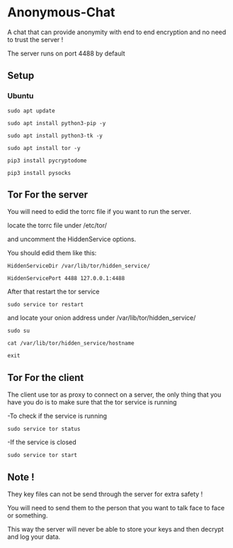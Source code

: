 # Anonymous-Chat
A chat that can provide anonymity with end to end encryption and no need to trust the server !

The server runs on port 4488 by default

## Setup

### Ubuntu
    
    sudo apt update

    sudo apt install python3-pip -y
    
    sudo apt install python3-tk -y
    
    sudo apt install tor -y

    pip3 install pycryptodome

    pip3 install pysocks

## Tor For the server
You will need to edid the torrc file if you want to run the server.
  
locate the torrc file under /etc/tor/
  
and uncomment the HiddenService options.
  
You should edid them like this:
  
    HiddenServiceDir /var/lib/tor/hidden_service/
    
    HiddenServicePort 4488 127.0.0.1:4488
  
After that restart the tor service
    
    sudo service tor restart
  
and locate your onion address under /var/lib/tor/hidden_service/
    
    sudo su
    
    cat /var/lib/tor/hidden_service/hostname
    
    exit

## Tor For the client
  
The client use tor as proxy to connect on a server, the only thing that you have you do is to make sure that the tor service is running
   
-To check if the service is running
    
    sudo service tor status
   
 -If the service is closed
    
    sudo service tor start
    

## Note !
They key files can not be send through the server for extra safety !

You will need to send them to the person that you want to talk face to face or something.

This way the server will never be able to store your keys and then decrypt and log your data.
